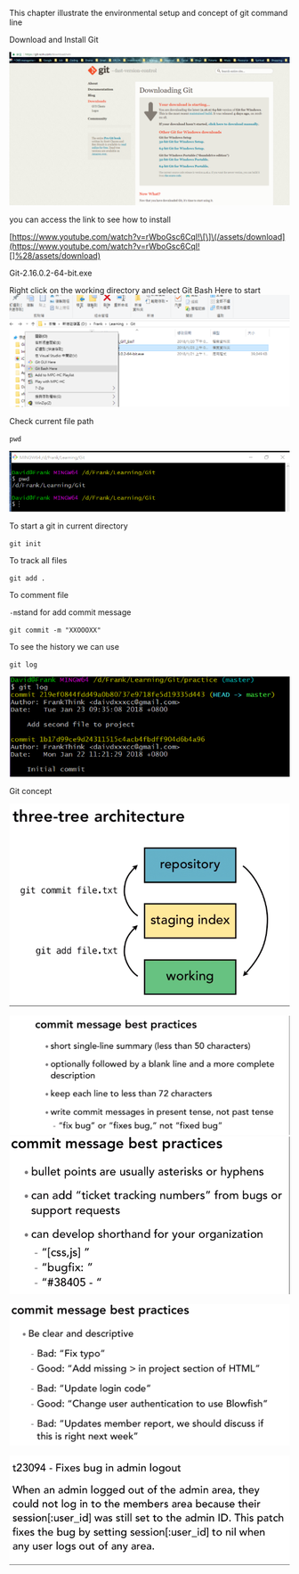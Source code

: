 This chapter illustrate the environmental setup and concept of git command line

Download and Install Git

![](/assets/gitdownload)

you can access the link to see how to install

[https://www.youtube.com/watch?v=rWboGsc6CqI!\[\]\(/assets/download](https://www.youtube.com/watch?v=rWboGsc6CqI![]%28/assets/download)

Git-2.16.0.2-64-bit.exe

Right click on the working directory and select Git Bash Here to start![](/assets/OpenGitBash)

Check current file path

`pwd`

![](/assets/import6.png)

To start a git in current directory

`git init`

To track all files

`git add .`

To comment file

`-m`stand for add commit message

`git commit -m "XXOOOXX"`

To see the history we can use

`git log`

![](/assets/gitLog.png)

Git concept

![](/assets/import3.png)

![](/assets/import.png)![](/assets/import2.png)

![](/assets/import4.png)

![](/assets/import5.png)

